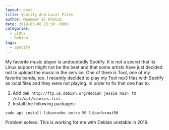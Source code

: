 ```yaml
---
layout: post
title: Spotify And Local Files
author: Muammar El Khatib
date: 2019-03-08 15:38 -0800
categories:
  - Linux
  - Debian
tags:
  - Spotify
---
```


My favorite music player is undoubtedly Spotify. It is not a secret that its
Linux support might not be the best and that some artists have just decided not
to upload the music in the service. One of them is Tool, one of my favorite
bands, too. I recently decided to play my Tool mp3 files with Spotify as local
files and they were not playing. In order to fix that one has to:

1. Add `deb http://ftp.us.debian.org/debian jessie main ` to
   `/etc/apt/sources.list`.
2. Install the following packages:

```
sudo apt install libavcodec-extra-56 libavformat56
```

Problem solved. This is working for me with Debian unstable in 2019.
